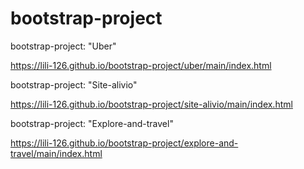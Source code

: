 # bootstrap-project
bootstrap-project: "Uber"

https://lili-126.github.io/bootstrap-project/uber/main/index.html


bootstrap-project: "Site-alivio"

https://lili-126.github.io/bootstrap-project/site-alivio/main/index.html


bootstrap-project: "Explore-and-travel"

https://lili-126.github.io/bootstrap-project/explore-and-travel/main/index.html



